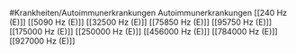 #Krankheiten/Autoimmunerkrankungen
Autoimmunerkrankungen
[[240 Hz (E)]]
[[5090 Hz (E)]]
[[32500 Hz (E)]]
[[75850 Hz (E)]]
[[95750 Hz (E)]]
[[175000 Hz (E)]]
[[250000 Hz (E)]]
[[456000 Hz (E)]]
[[784000 Hz (E)]]
[[927000 Hz (E)]]